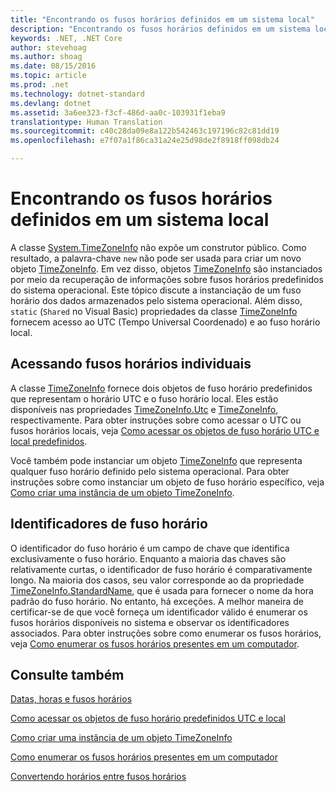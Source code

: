 ```yaml
---
title: "Encontrando os fusos horários definidos em um sistema local"
description: "Encontrando os fusos horários definidos em um sistema local"
keywords: .NET, .NET Core
author: stevehoag
ms.author: shoag
ms.date: 08/15/2016
ms.topic: article
ms.prod: .net
ms.technology: dotnet-standard
ms.devlang: dotnet
ms.assetid: 3a6ee323-f3cf-486d-aa0c-103931f1eba9
translationtype: Human Translation
ms.sourcegitcommit: c40c28da09e8a122b542463c197196c82c81dd19
ms.openlocfilehash: e7f07a1f86ca31a24e25d98de2f8918ff098db24

---
```


# <a name="finding-the-time-zones-defined-on-a-local-system"></a>Encontrando os fusos horários definidos em um sistema local

A classe [System.TimeZoneInfo](xref:System.TimeZoneInfo) não expõe um construtor público. Como resultado, a palavra-chave `new` não pode ser usada para criar um novo objeto [TimeZoneInfo](xref:System.TimeZoneInfo). Em vez disso, objetos [TimeZoneInfo](xref:System.TimeZoneInfo) são instanciados por meio da recuperação de informações sobre fusos horários predefinidos do sistema operacional. Este tópico discute a instanciação de um fuso horário dos dados armazenados pelo sistema operacional. Além disso, `static` (`Shared` no Visual Basic) propriedades da classe [TimeZoneInfo](xref:System.TimeZoneInfo) fornecem acesso ao UTC (Tempo Universal Coordenado) e ao fuso horário local.

## <a name="accessing-individual-time-zones"></a>Acessando fusos horários individuais

A classe [TimeZoneInfo](xref:System.TimeZoneInfo) fornece dois objetos de fuso horário predefinidos que representam o horário UTC e o fuso horário local. Eles estão disponíveis nas propriedades [TimeZoneInfo.Utc](xref:System.TimeZoneInfo.Utc) e [TimeZoneInfo](xref:System.TimeZoneInfo.Local), respectivamente. Para obter instruções sobre como acessar o UTC ou fusos horários locais, veja [Como acessar os objetos de fuso horário UTC e local predefinidos](access-utc-and-local.md). 

Você também pode instanciar um objeto [TimeZoneInfo](xref:System.TimeZoneInfo) que representa qualquer fuso horário definido pelo sistema operacional. Para obter instruções sobre como instanciar um objeto de fuso horário específico, veja [Como criar uma instância de um objeto TimeZoneInfo](instantiate-time-zone-info.md).

## <a name="time-zone-identifiers"></a>Identificadores de fuso horário

O identificador do fuso horário é um campo de chave que identifica exclusivamente o fuso horário. Enquanto a maioria das chaves são relativamente curtas, o identificador de fuso horário é comparativamente longo. Na maioria dos casos, seu valor corresponde ao da propriedade [TimeZoneInfo.StandardName](xref:System.TimeZoneInfo.StandardName), que é usada para fornecer o nome da hora padrão do fuso horário. No entanto, há exceções. A melhor maneira de certificar-se de que você forneça um identificador válido é enumerar os fusos horários disponíveis no sistema e observar os identificadores associados. Para obter instruções sobre como enumerar os fusos horários, veja [Como enumerar os fusos horários presentes em um computador](enumerate-time-zones.md).

## <a name="see-also"></a>Consulte também

[Datas, horas e fusos horários](index.md)

[Como acessar os objetos de fuso horário predefinidos UTC e local](access-utc-and-local.md)

[Como criar uma instância de um objeto TimeZoneInfo](instantiate-time-zone-info.md)

[Como enumerar os fusos horários presentes em um computador](enumerate-time-zones.md)

[Convertendo horários entre fusos horários](converting-between-time-zones.md)


<!--HONumber=Nov16_HO4-->


